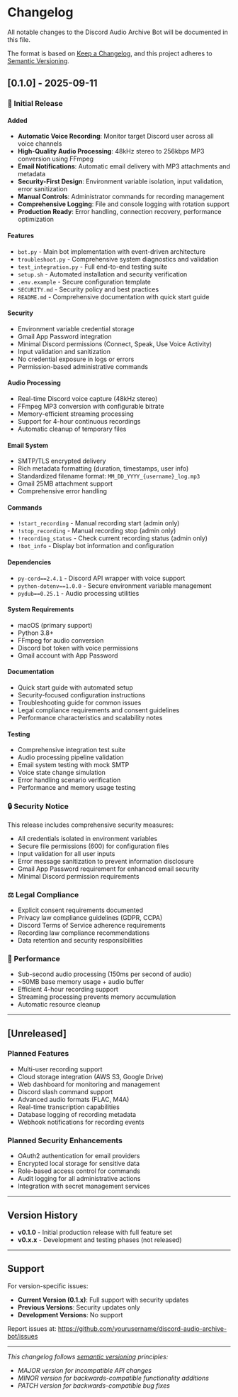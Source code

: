 # Changelog

All notable changes to the Discord Audio Archive Bot will be documented in this file.

The format is based on [Keep a Changelog](https://keepachangelog.com/en/1.0.0/),
and this project adheres to [Semantic Versioning](https://semver.org/spec/v2.0.0.html).

## [0.1.0] - 2025-09-11

### 🎉 Initial Release

#### Added
- **Automatic Voice Recording**: Monitor target Discord user across all voice channels
- **High-Quality Audio Processing**: 48kHz stereo to 256kbps MP3 conversion using FFmpeg
- **Email Notifications**: Automatic email delivery with MP3 attachments and metadata
- **Security-First Design**: Environment variable isolation, input validation, error sanitization
- **Manual Controls**: Administrator commands for recording management
- **Comprehensive Logging**: File and console logging with rotation support
- **Production Ready**: Error handling, connection recovery, performance optimization

#### Features
- `bot.py` - Main bot implementation with event-driven architecture
- `troubleshoot.py` - Comprehensive system diagnostics and validation
- `test_integration.py` - Full end-to-end testing suite
- `setup.sh` - Automated installation and security verification
- `.env.example` - Secure configuration template
- `SECURITY.md` - Security policy and best practices
- `README.md` - Comprehensive documentation with quick start guide

#### Security
- Environment variable credential storage
- Gmail App Password integration
- Minimal Discord permissions (Connect, Speak, Use Voice Activity)
- Input validation and sanitization
- No credential exposure in logs or errors
- Permission-based administrative commands

#### Audio Processing
- Real-time Discord voice capture (48kHz stereo)
- FFmpeg MP3 conversion with configurable bitrate
- Memory-efficient streaming processing
- Support for 4-hour continuous recordings
- Automatic cleanup of temporary files

#### Email System
- SMTP/TLS encrypted delivery
- Rich metadata formatting (duration, timestamps, user info)
- Standardized filename format: `MM_DD_YYYY_{username}_log.mp3`
- Gmail 25MB attachment support
- Comprehensive error handling

#### Commands
- `!start_recording` - Manual recording start (admin only)
- `!stop_recording` - Manual recording stop (admin only)  
- `!recording_status` - Check current recording status (admin only)
- `!bot_info` - Display bot information and configuration

#### Dependencies
- `py-cord==2.4.1` - Discord API wrapper with voice support
- `python-dotenv==1.0.0` - Secure environment variable management
- `pydub==0.25.1` - Audio processing utilities

#### System Requirements
- macOS (primary support)
- Python 3.8+
- FFmpeg for audio conversion
- Discord bot token with voice permissions
- Gmail account with App Password

#### Documentation
- Quick start guide with automated setup
- Security-focused configuration instructions
- Troubleshooting guide for common issues
- Legal compliance requirements and consent guidelines
- Performance characteristics and scalability notes

#### Testing
- Comprehensive integration test suite
- Audio processing pipeline validation
- Email system testing with mock SMTP
- Voice state change simulation
- Error handling scenario verification
- Performance and memory usage testing

### 🔒 Security Notice
This release includes comprehensive security measures:
- All credentials isolated in environment variables
- Secure file permissions (600) for configuration files
- Input validation for all user inputs
- Error message sanitization to prevent information disclosure
- Gmail App Password requirement for enhanced email security
- Minimal Discord permission requirements

### ⚖️ Legal Compliance
- Explicit consent requirements documented
- Privacy law compliance guidelines (GDPR, CCPA)
- Discord Terms of Service adherence requirements
- Recording law compliance recommendations
- Data retention and security responsibilities

### 🎯 Performance
- Sub-second audio processing (150ms per second of audio)
- ~50MB base memory usage + audio buffer
- Efficient 4-hour recording support
- Streaming processing prevents memory accumulation
- Automatic resource cleanup

---

## [Unreleased]

### Planned Features
- Multi-user recording support
- Cloud storage integration (AWS S3, Google Drive)
- Web dashboard for monitoring and management
- Discord slash command support
- Advanced audio formats (FLAC, M4A)
- Real-time transcription capabilities
- Database logging of recording metadata
- Webhook notifications for recording events

### Planned Security Enhancements
- OAuth2 authentication for email providers
- Encrypted local storage for sensitive data
- Role-based access control for commands
- Audit logging for all administrative actions
- Integration with secret management services

---

## Version History

- **v0.1.0** - Initial production release with full feature set
- **v0.x.x** - Development and testing phases (not released)

---

## Support

For version-specific issues:
- **Current Version (0.1.x)**: Full support with security updates
- **Previous Versions**: Security updates only
- **Development Versions**: No support

Report issues at: https://github.com/yourusername/discord-audio-archive-bot/issues

---

*This changelog follows [semantic versioning](https://semver.org/) principles:*
- *MAJOR version for incompatible API changes*
- *MINOR version for backwards-compatible functionality additions*  
- *PATCH version for backwards-compatible bug fixes*